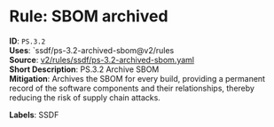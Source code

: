 # Rule: SBOM archived

**ID**: `PS.3.2`  
**Uses**: `ssdf/ps-3.2-archived-sbom@v2/rules  
**Source**: [v2/rules/ssdf/ps-3.2-archived-sbom.yaml](https://github.com/scribe-public/sample-policies/v2/rules/ssdf/ps-3.2-archived-sbom.yaml)  
**Short Description**: PS.3.2 Archive SBOM  
**Mitigation**: Archives the SBOM for every build, providing a permanent record of the software components and their relationships, thereby reducing the risk of supply chain attacks.
  
**Labels**: SSDF

